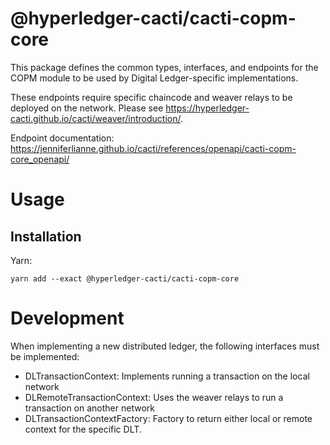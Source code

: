# @hyperledger-cacti/cacti-copm-core

This package defines the common types, interfaces, and endpoints for the
COPM module to be used by Digital Ledger-specific implementations.

These endpoints require specific chaincode and weaver relays to be deployed on the network.
Please see https://hyperledger-cacti.github.io/cacti/weaver/introduction/.

Endpoint documentation:
https://jenniferlianne.github.io/cacti/references/openapi/cacti-copm-core_openapi/

# Usage

## Installation

Yarn: 

    yarn add --exact @hyperledger-cacti/cacti-copm-core


# Development

When implementing a new distributed ledger, the following interfaces must be implemented:

- DLTransactionContext:  Implements running a transaction on the local network
- DLRemoteTransactionContext: Uses the weaver relays to run a transaction on another network
- DLTransactionContextFactory: Factory to return either local or remote context for the specific DLT.